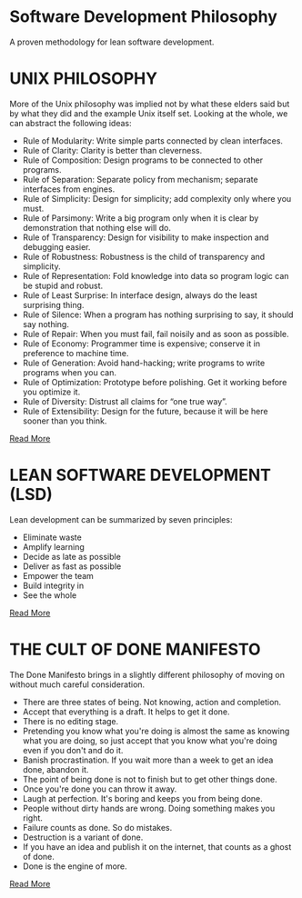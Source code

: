 # Software Development Philosophy
A proven methodology for lean software development.

# UNIX PHILOSOPHY
More of the Unix philosophy was implied not by what these elders said but by what they did and the example Unix itself set. 
Looking at the whole, we can abstract the following ideas:

* Rule of Modularity: Write simple parts connected by clean interfaces.
* Rule of Clarity: Clarity is better than cleverness.
* Rule of Composition: Design programs to be connected to other programs.
* Rule of Separation: Separate policy from mechanism; separate interfaces from engines.
* Rule of Simplicity: Design for simplicity; add complexity only where you must.
* Rule of Parsimony: Write a big program only when it is clear by demonstration that nothing else will do.
* Rule of Transparency: Design for visibility to make inspection and debugging easier.
* Rule of Robustness: Robustness is the child of transparency and simplicity.
* Rule of Representation: Fold knowledge into data so program logic can be stupid and robust.
* Rule of Least Surprise: In interface design, always do the least surprising thing.
* Rule of Silence: When a program has nothing surprising to say, it should say nothing.
* Rule of Repair: When you must fail, fail noisily and as soon as possible.
* Rule of Economy: Programmer time is expensive; conserve it in preference to machine time.
* Rule of Generation: Avoid hand-hacking; write programs to write programs when you can.
* Rule of Optimization: Prototype before polishing. Get it working before you optimize it.
* Rule of Diversity: Distrust all claims for “one true way”.
* Rule of Extensibility: Design for the future, because it will be here sooner than you think.

[Read More](http://www.catb.org/esr/writings/taoup/html/ch01s06.html)

# LEAN SOFTWARE DEVELOPMENT (LSD)
Lean development can be summarized by seven principles:

* Eliminate waste
* Amplify learning
* Decide as late as possible
* Deliver as fast as possible
* Empower the team
* Build integrity in
* See the whole 

[Read More](https://en.wikipedia.org/wiki/Lean_software_development)

# THE CULT OF DONE MANIFESTO
The Done Manifesto brings in a slightly different philosophy of moving on without much careful consideration.

* There are three states of being. Not knowing, action and completion.
* Accept that everything is a draft. It helps to get it done.
* There is no editing stage.
* Pretending you know what you're doing is almost the same as knowing what you are doing, so just accept that you know what you're doing even if you don't and do it.
* Banish procrastination. If you wait more than a week to get an idea done, abandon it.
* The point of being done is not to finish but to get other things done.
* Once you're done you can throw it away.
* Laugh at perfection. It's boring and keeps you from being done.
* People without dirty hands are wrong. Doing something makes you right.
* Failure counts as done. So do mistakes.
* Destruction is a variant of done.
* If you have an idea and publish it on the internet, that counts as a ghost of done.
* Done is the engine of more.


[Read More](http://www.manifestoproject.it/bre-pettis-and-kio-stark/)

